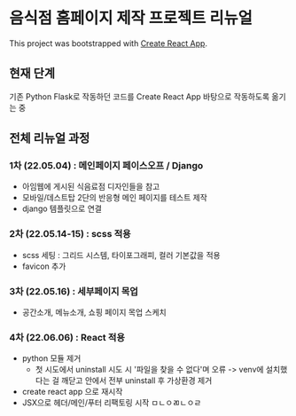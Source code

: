 # 음식점 홈페이지 제작 프로젝트 리뉴얼

This project was bootstrapped with [Create React App](https://github.com/facebook/create-react-app).

## 현재 단계
기존 Python Flask로 작동하던 코드를 Create React App 바탕으로 작동하도록 옮기는 중


## 전체 리뉴얼 과정

### 1차 (22.05.04) : 메인페이지 페이스오프 / Django

* 아임웹에 게시된 식음료점 디자인들을 참고
* 모바일/데스트탑 2단의 반응형 메인 페이지를 테스트 제작
* django 템플릿으로 연결

### 2차 (22.05.14-15) : scss 적용

* scss 세팅 : 그리드 시스템, 타이포그래피, 컬러 기본값을 적용
* favicon 추가
 

### 3차 (22.05.16) : 세부페이지 목업

* 공간소개, 메뉴소개, 쇼핑 페이지 목업 스케치

### 4차 (22.06.06) : React 적용

* python 모듈 제거
    * 첫 시도에서 uninstall 시도 시 '파일을 찾을 수 없다'며 오류 -> venv에 설치했다는 걸 깨닫고 안에서 전부 uninstall 후 가상환경 제거
* create react app 으로 재시작
* JSX으로 헤더/메인/푸터 리팩토링 시작
ㅁㄴㅇㄻㄴㅇㄹ